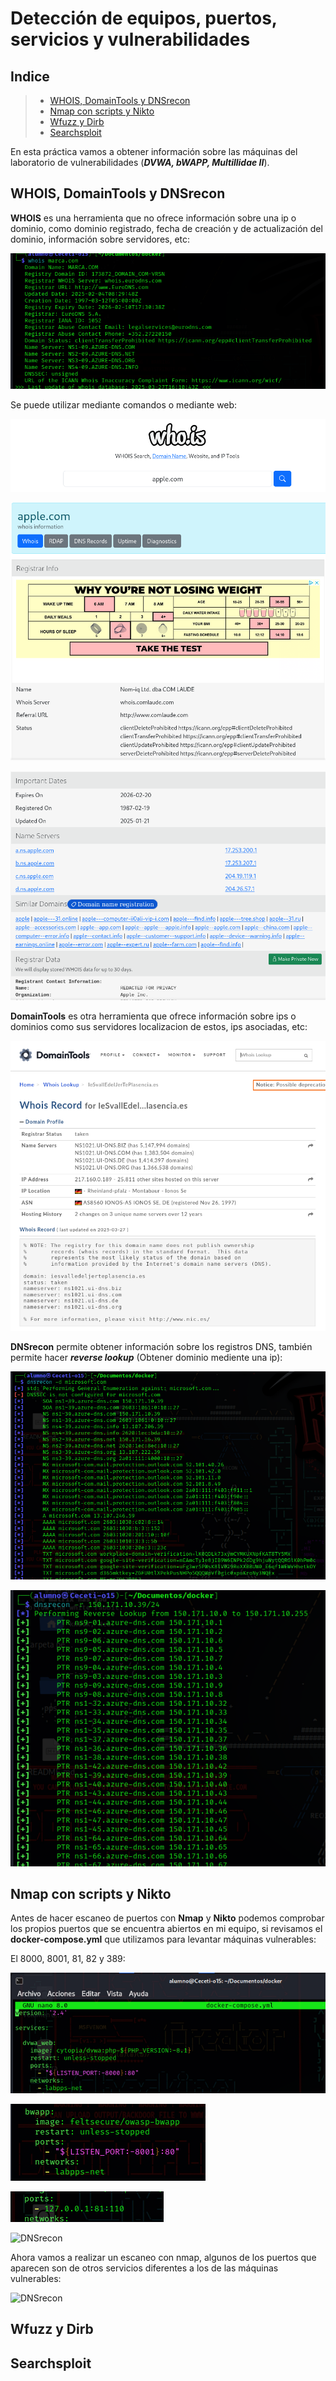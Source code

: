 # Detección de equipos, puertos, servicios y vulnerabilidades

## Indice

> * [WHOIS, DomainTools y DNSrecon](#whois-domaintools-y-dnsrecon)
> * [Nmap con scripts y Nikto](#nmap-con-scripts-y-nikto)
> * [Wfuzz y Dirb](#wfuzz-y-dirb)
> * [Searchsploit](#searchsploit)

En esta práctica vamos a obtener información  sobre las máquinas del laboratorio de vulnerabilidades (***DVWA, bWAPP, Multillidae II***).

## WHOIS, DomainTools y DNSrecon

**WHOIS** es una herramienta que no ofrece información sobre una ip o dominio, como dominio registrado, fecha de creación y de actualización del dominio, información sobre servidores, etc:

![WHOIS](Imagenes/1.png)

Se puede utilizar mediante comandos o mediante web:

![WHOIS](Imagenes/2.png)

![WHOIS](Imagenes/3.png)

![WHOIS](Imagenes/4.png)

**DomainTools** es otra herramienta que ofrece información sobre ips o dominios como sus servidores localizacion de estos, ips asociadas, etc:

![DomainTools](Imagenes/5.png)

**DNSrecon** permite obtener información sobre los registros DNS, también permite hacer ***reverse lookup*** (Obtener dominio mediente una ip):

![DNSrecon](Imagenes/6.png)

![DNSrecon](Imagenes/7.png)

## Nmap con scripts y Nikto

Antes de hacer escaneo de puertos con **Nmap** y **Nikto** podemos comprobar los propios puertos que se encuentra abiertos en mi equipo, si revisamos el **docker-compose.yml** que utilizamos para levantar máquinas vulnerables:

El 8000, 8001, 81, 82 y 389:

![DNSrecon](Imagenes/8.png)

![DNSrecon](Imagenes/9.png)

![DNSrecon](Imagenes/10.png)

![DNSrecon](Imagenes11.png)

Ahora vamos a realizar un escaneo con nmap, algunos de los puertos que aparecen son de otros servicios diferentes a los de las máquinas vulnerables:

![DNSrecon](Imagenes12.png)

## Wfuzz y Dirb


## Searchsploit
